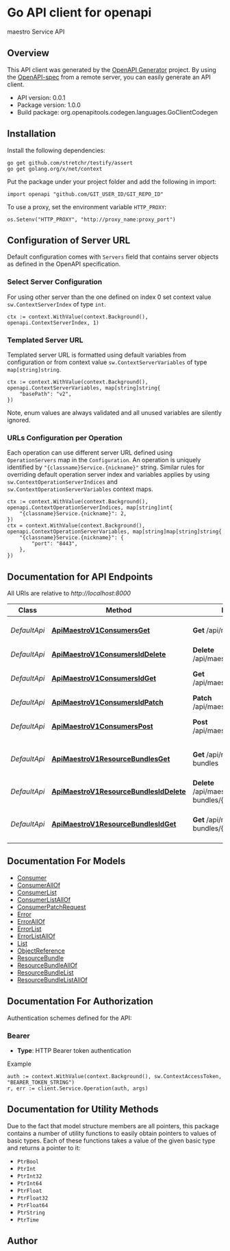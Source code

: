 # Go API client for openapi

maestro Service API

## Overview
This API client was generated by the [OpenAPI Generator](https://openapi-generator.tech) project.  By using the [OpenAPI-spec](https://www.openapis.org/) from a remote server, you can easily generate an API client.

- API version: 0.0.1
- Package version: 1.0.0
- Build package: org.openapitools.codegen.languages.GoClientCodegen

## Installation

Install the following dependencies:

```shell
go get github.com/stretchr/testify/assert
go get golang.org/x/net/context
```

Put the package under your project folder and add the following in import:

```golang
import openapi "github.com/GIT_USER_ID/GIT_REPO_ID"
```

To use a proxy, set the environment variable `HTTP_PROXY`:

```golang
os.Setenv("HTTP_PROXY", "http://proxy_name:proxy_port")
```

## Configuration of Server URL

Default configuration comes with `Servers` field that contains server objects as defined in the OpenAPI specification.

### Select Server Configuration

For using other server than the one defined on index 0 set context value `sw.ContextServerIndex` of type `int`.

```golang
ctx := context.WithValue(context.Background(), openapi.ContextServerIndex, 1)
```

### Templated Server URL

Templated server URL is formatted using default variables from configuration or from context value `sw.ContextServerVariables` of type `map[string]string`.

```golang
ctx := context.WithValue(context.Background(), openapi.ContextServerVariables, map[string]string{
	"basePath": "v2",
})
```

Note, enum values are always validated and all unused variables are silently ignored.

### URLs Configuration per Operation

Each operation can use different server URL defined using `OperationServers` map in the `Configuration`.
An operation is uniquely identified by `"{classname}Service.{nickname}"` string.
Similar rules for overriding default operation server index and variables applies by using `sw.ContextOperationServerIndices` and `sw.ContextOperationServerVariables` context maps.

```golang
ctx := context.WithValue(context.Background(), openapi.ContextOperationServerIndices, map[string]int{
	"{classname}Service.{nickname}": 2,
})
ctx = context.WithValue(context.Background(), openapi.ContextOperationServerVariables, map[string]map[string]string{
	"{classname}Service.{nickname}": {
		"port": "8443",
	},
})
```

## Documentation for API Endpoints

All URIs are relative to *http://localhost:8000*

Class | Method | HTTP request | Description
------------ | ------------- | ------------- | -------------
*DefaultApi* | [**ApiMaestroV1ConsumersGet**](docs/DefaultApi.md#apimaestrov1consumersget) | **Get** /api/maestro/v1/consumers | Returns a list of consumers
*DefaultApi* | [**ApiMaestroV1ConsumersIdDelete**](docs/DefaultApi.md#apimaestrov1consumersiddelete) | **Delete** /api/maestro/v1/consumers/{id} | Delete a consumer
*DefaultApi* | [**ApiMaestroV1ConsumersIdGet**](docs/DefaultApi.md#apimaestrov1consumersidget) | **Get** /api/maestro/v1/consumers/{id} | Get a consumer by id
*DefaultApi* | [**ApiMaestroV1ConsumersIdPatch**](docs/DefaultApi.md#apimaestrov1consumersidpatch) | **Patch** /api/maestro/v1/consumers/{id} | Update an consumer
*DefaultApi* | [**ApiMaestroV1ConsumersPost**](docs/DefaultApi.md#apimaestrov1consumerspost) | **Post** /api/maestro/v1/consumers | Create a new consumer
*DefaultApi* | [**ApiMaestroV1ResourceBundlesGet**](docs/DefaultApi.md#apimaestrov1resourcebundlesget) | **Get** /api/maestro/v1/resource-bundles | Returns a list of resource bundles
*DefaultApi* | [**ApiMaestroV1ResourceBundlesIdDelete**](docs/DefaultApi.md#apimaestrov1resourcebundlesiddelete) | **Delete** /api/maestro/v1/resource-bundles/{id} | Delete a resource bundle
*DefaultApi* | [**ApiMaestroV1ResourceBundlesIdGet**](docs/DefaultApi.md#apimaestrov1resourcebundlesidget) | **Get** /api/maestro/v1/resource-bundles/{id} | Get a resource bundle by id


## Documentation For Models

 - [Consumer](docs/Consumer.md)
 - [ConsumerAllOf](docs/ConsumerAllOf.md)
 - [ConsumerList](docs/ConsumerList.md)
 - [ConsumerListAllOf](docs/ConsumerListAllOf.md)
 - [ConsumerPatchRequest](docs/ConsumerPatchRequest.md)
 - [Error](docs/Error.md)
 - [ErrorAllOf](docs/ErrorAllOf.md)
 - [ErrorList](docs/ErrorList.md)
 - [ErrorListAllOf](docs/ErrorListAllOf.md)
 - [List](docs/List.md)
 - [ObjectReference](docs/ObjectReference.md)
 - [ResourceBundle](docs/ResourceBundle.md)
 - [ResourceBundleAllOf](docs/ResourceBundleAllOf.md)
 - [ResourceBundleList](docs/ResourceBundleList.md)
 - [ResourceBundleListAllOf](docs/ResourceBundleListAllOf.md)


## Documentation For Authorization


Authentication schemes defined for the API:
### Bearer

- **Type**: HTTP Bearer token authentication

Example

```golang
auth := context.WithValue(context.Background(), sw.ContextAccessToken, "BEARER_TOKEN_STRING")
r, err := client.Service.Operation(auth, args)
```


## Documentation for Utility Methods

Due to the fact that model structure members are all pointers, this package contains
a number of utility functions to easily obtain pointers to values of basic types.
Each of these functions takes a value of the given basic type and returns a pointer to it:

* `PtrBool`
* `PtrInt`
* `PtrInt32`
* `PtrInt64`
* `PtrFloat`
* `PtrFloat32`
* `PtrFloat64`
* `PtrString`
* `PtrTime`

## Author



